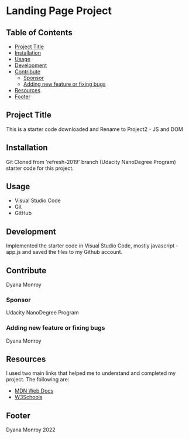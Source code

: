 # Landing Page Project

## Table of Contents


* [Project Title](#project-title)
* [Installation](#installation)
* [Usage](#usage)
* [Development](#development)
* [Contribute](#contribute)
  * [Sponsor](#sponsor)
  * [Adding new feature or fixing bugs](#adding-new-feature-or-fixing-bugs)
* [Resources](#resources)
* [Footer](#footer)


## Project Title

This is a starter code downloaded and Rename to Project2 - JS and DOM

## Installation

Git Cloned from 'refresh-2019' branch (Udacity NanoDegree Program) starter code for this project.

## Usage

  - Visual Studio Code
  - Git
  - GitHub

## Development

Implemented the starter code in Visual Studio Code, mostly javascript - app.js and saved the files to my Github account.

## Contribute

Dyana Monroy

### Sponsor

Udacity NanoDegree Program

### Adding new feature or fixing bugs

Dyana Monroy

## Resources
I used two main links that helped me to understand and completed my project.
The following are:
  - [MDN Web Docs](https://developer.mozilla.org/en-US/docs/Web)
  - [W3Schools](https://www.w3schools.com/js/default.asp)

## Footer

Dyana Monroy 2022
